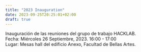 ```yaml
---
title: "2023 Inauguration"
date: 2023-09-25T20:25:01+02:00
draft: true
---
```


Inauguración de las reuniones del grupo de trabajo HACKLAB.  
Fecha: Miércoles 26 Septiembre, 2023. 16:00 - 17:00  
Lugar: Mesas hall del edificio Anexo, Facultad de Bellas Artes.
